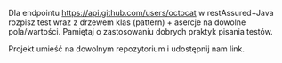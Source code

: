 Dla endpointu https://api.github.com/users/octocat w restAssured+Java rozpisz test wraz z drzewem klas (pattern) + asercje na dowolne pola/wartości. Pamiętaj o zastosowaniu dobrych praktyk pisania testów. 

Projekt umieść na dowolnym repozytorium i udostępnij nam link.
